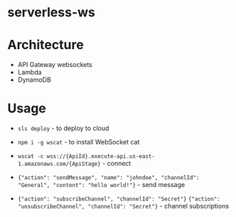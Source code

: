 # serverless-ws

# Architecture
- API Gateway websockets
- Lambda
- DynamoDB

# Usage
- `sls deploy` - to deploy to cloud
  
 - `npm i -g wscat` - to install WebSocket cat

- `wscat -c wss://{ApiId}.execute-api.us-east-1.amazonaws.com/{ApiStage}` - connect

- `{"action": "sendMessage", "name": "johndoe", "channelId": "General", "content": "hello world!"}` - send message

- `{"action": "subscribeChannel", "channelId": "Secret"}` `{"action": "unsubscribeChannel", "channelId": "Secret"}` - channel subscriptions

